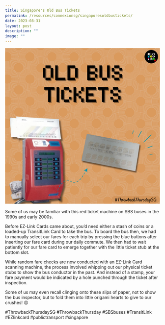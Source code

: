 ```yaml
---
title: Singapore's Old Bus Tickets
permalink: /resources/connexionsg/singaporesoldbustickets/
date: 2023-08-31
layout: post
description: ""
image: ""
---
```

![](/images/connexionsg/2023/old%20bus%20tic.PNG)


Some of us may be familiar with this red ticket machine on SBS buses in the 1990s and early 2000s.

Before EZ-Link Cards came about, you’d need either a stash of coins or a loaded-up TransitLink Card to take the bus. To board the bus then, we had to manually select our fares for each trip by pressing the blue buttons after inserting our fare card during our daily commute. We then had to wait patiently for our fare card to emerge together with the little ticket stub at the bottom slot.

While random fare checks are now conducted with an EZ-Link Card scanning machine, the process involved whipping out our physical ticket stubs to show the bus conductor in the past. And instead of a stamp, your fare payment would be indicated by a hole punched through the ticket after inspection.

Some of us may even recall clinging onto these slips of paper, not to show the bus inspector, but to fold them into little origami hearts to give to our crushes! 😍

#ThrowbackThursdaySG #ThrowbackThursday #SBSbuses #TransitLink #EZlinkcard #publictransport #singapore